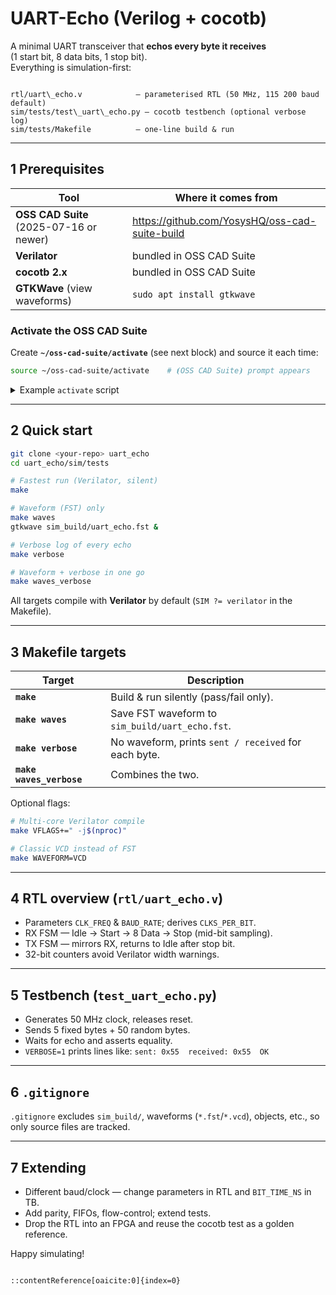 
# UART-Echo (Verilog + cocotb)

A minimal UART transceiver that **echos every byte it receives**  
(1 start bit, 8 data bits, 1 stop bit).  
Everything is simulation-first:

```

rtl/uart\_echo.v            – parameterised RTL (50 MHz, 115 200 baud default)
sim/tests/test\_uart\_echo.py – cocotb testbench (optional verbose log)
sim/tests/Makefile          – one-line build & run

````

---

## 1  Prerequisites

| Tool | Where it comes from |
|------|--------------------|
| **OSS CAD Suite** (2025-07-16 or newer) | <https://github.com/YosysHQ/oss-cad-suite-build> |
| **Verilator** | bundled in OSS CAD Suite |
| **cocotb 2.x** | bundled in OSS CAD Suite |
| **GTKWave** (view waveforms) | `sudo apt install gtkwave` |

### Activate the OSS CAD Suite

Create **`~/oss-cad-suite/activate`** (see next block) and source it each time:

```bash
source ~/oss-cad-suite/activate    # ⦗OSS CAD Suite⦘ prompt appears
````

<details>
<summary>Example <code>activate</code> script</summary>

```bash
#!/usr/bin/env bash
[[ -n "$_OSSCAD_ACTIVE" ]] && { echo "⦗OSS CAD Suite⦘ already active."; return 0; }

export _OSSCAD_ACTIVE=1 _OSSCAD_OLD_PATH="$PATH" _OSSCAD_OLD_PS1="$PS1"
source "$HOME/oss-cad-suite/environment"

deactivate_oss_cad() {
    [[ -z "$_OSSCAD_ACTIVE" ]] && { echo "Environment is not active."; return 1; }
    export PATH="$_OSSCAD_OLD_PATH" PS1="$_OSSCAD_OLD_PS1"
    unset _OSSCAD_OLD_PATH _OSSCAD_OLD_PS1 _OSSCAD_ACTIVE
    unset -f deactivate_oss_cad
    echo "OSS CAD Suite environment deactivated."
}
```

</details>

---

## 2  Quick start

```bash
git clone <your-repo> uart_echo
cd uart_echo/sim/tests

# Fastest run (Verilator, silent)
make

# Waveform (FST) only
make waves
gtkwave sim_build/uart_echo.fst &

# Verbose log of every echo
make verbose

# Waveform + verbose in one go
make waves_verbose
```

All targets compile with **Verilator** by default (`SIM ?= verilator` in the Makefile).

---

## 3  Makefile targets

| Target                   | Description                                          |
| ------------------------ | ---------------------------------------------------- |
| **`make`**               | Build & run silently (pass/fail only).               |
| **`make waves`**         | Save FST waveform to `sim_build/uart_echo.fst`.      |
| **`make verbose`**       | No waveform, prints `sent / received` for each byte. |
| **`make waves_verbose`** | Combines the two.                                    |

Optional flags:

```bash
# Multi-core Verilator compile
make VFLAGS+=" -j$(nproc)"

# Classic VCD instead of FST
make WAVEFORM=VCD
```

---

## 4  RTL overview (`rtl/uart_echo.v`)

* Parameters `CLK_FREQ` & `BAUD_RATE`; derives `CLKS_PER_BIT`.
* RX FSM — Idle → Start → 8 Data → Stop (mid-bit sampling).
* TX FSM — mirrors RX, returns to Idle after stop bit.
* 32-bit counters avoid Verilator width warnings.

---

## 5  Testbench (`test_uart_echo.py`)

* Generates 50 MHz clock, releases reset.
* Sends 5 fixed bytes + 50 random bytes.
* Waits for echo and asserts equality.
* `VERBOSE=1` prints lines like:
  `sent: 0x55  received: 0x55  OK`

---

## 6  `.gitignore`

`.gitignore` excludes `sim_build/`, waveforms (`*.fst`/`*.vcd`), objects, etc.,
so only source files are tracked.

---

## 7  Extending

* Different baud/clock — change parameters in RTL and `BIT_TIME_NS` in TB.
* Add parity, FIFOs, flow-control; extend tests.
* Drop the RTL into an FPGA and reuse the cocotb test as a golden reference.

Happy simulating!

```

::contentReference[oaicite:0]{index=0}
```
